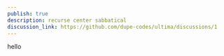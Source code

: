 ```yaml
---
publish: true
description: recurse center sabbatical
discussion_link: https://github.com/dupe-codes/ultima/discussions/1
---
```


hello
